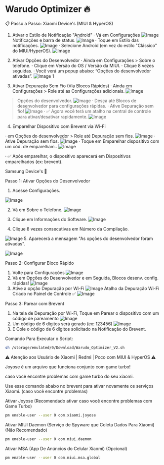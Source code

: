 # Warudo Optimizer 🔥

📋 Passo a Passo:
Xiaomi Device's (MIUI & HyperOS)

1. Ativar o Estilo de Notificação "Android"
· Vá em Configurações
![Image](https://github.com/warudotv/Warudo_Optimizer/blob/Screenshots/IMG-20250930-WA0017.jpg)
Notificações e barra de status.
![Image](https://github.com/warudotv/Warudo_Optimizer/blob/Screenshots/IMG-20250930-WA0020.jpg)
· Toque em Estilo das notificações.
![Image](https://github.com/warudotv/Warudo_Optimizer/blob/Screenshots/IMG-20250930-WA0019.jpg)
· Selecione Android (em vez do estilo "Clássico" do MIUI/HyperOS).
![Image](https://github.com/warudotv/Warudo_Optimizer/blob/Screenshots/IMG-20250930-WA0018.jpg)

2. Ativar Opções do Desenvolvedor
· Ainda em Configurações > Sobre o telefone.
· Clique em Versão do OS / Versão da MIUI.
· Clique 8 vezes seguidas.
· Você verá um popup abaixo: “Opções do desenvolvedor ativadas”.
![Image 1](https://github.com/warudotv/Warudo_Optimizer/blob/Screenshots/IMG-20250930-WA0015.jpg)

3. Ativar Depuração Sem Fio (Via Blocos Rápidos)
· Ainda em Configurações > Role até as Configurações adicionais.
![Image](https://github.com/warudotv/Warudo_Optimizer/blob/Screenshots/IMG-20250930-WA0016.jpg)
> Opções do desenvolvedor.
![Image](https://github.com/warudotv/Warudo_Optimizer/blob/Screenshots/IMG-20250930-WA0014.jpg)
· Desça até Blocos de desenvolvedor para configurações rápidas.
· Ative Depuração sem fio!
![Image](https://github.com/warudotv/Warudo_Optimizer/blob/Screenshots/IMG-20250930-WA0021.jpg)
· ✅ Agora você terá um atalho na central de controle para ativar/desativar rapidamente.
![Image](https://github.com/warudotv/Warudo_Optimizer/blob/Screenshots/IMG-20250930-WA0022.jpg)


4. Emparelhar Dispositivo com Brevent via Wi-Fi

· em Opções do desenvolvedor > Role até Depuração sem fios.
![Image](https://github.com/warudotv/Warudo_Optimizer/blob/Screenshots/IMG-20250930-WA0012.jpg)
· Ative Depuração sem fios.
![Image](https://github.com/warudotv/Warudo_Optimizer/blob/Screenshots/IMG-20250930-WA0011.jpg)
· Toque em Emparelhar dispositivo com um cód. de emparelham..
![Image](https://github.com/warudotv/Warudo_Optimizer/blob/Screenshots/IMG-20250930-WA0010.jpg)

· ✅ Após emparelhar, o dispositivo aparecerá em Dispositivos emparelhados (ex: brevent).

Samsung Device's 🌌

Passo 1: Ativar Opções do Desenvolvedor

1. Acesse Configurações.

![Image](https://github.com/warudotv/Warudo_Optimizer/blob/Screenshots/Screenshot_20250930_173703_One%20UI%20Home.jpg)

2. Vá em Sobre o Telefone.
![Image](https://github.com/warudotv/Warudo_Optimizer/blob/Screenshots/Screenshot_20250930_173711_Settings.jpg)

3. Clique em Informações do Software.
![Image](https://github.com/warudotv/Warudo_Optimizer/blob/Screenshots/Screenshot_20250930_173719_Settings.jpg)
4. Clique 8 vezes consecutivas em Número da Compilação.

![Image](https://github.com/warudotv/Warudo_Optimizer/blob/Screenshots/Screenshot_20250930_173723_Settings.jpg)
5. Aparecerá a mensagem "As opções do desenvolvedor foram ativadas".

![Image](https://github.com/warudotv/Warudo_Optimizer/blob/Screenshots/Screenshot_20250930_173727_Settings.jpg)

Passo 2: Configurar Bloco Rápido

1. Volte para Configurações
![Image](https://github.com/warudotv/Warudo_Optimizer/blob/Screenshots/Screenshot_20250930_173732_Settings.jpg)
2. Vá em Opções do Desenvolvedor e em Seguida, Blocos desenv. config. rápidas!
![Image](https://github.com/warudotv/Warudo_Optimizer/blob/Screenshots/Screenshot_20250930_173738_Settings.jpg)
3. Ative a opção Depuração por Wi-Fi
![Image](https://github.com/warudotv/Warudo_Optimizer/blob/Screenshots/Screenshot_20250930_173743_Settings.jpg)
 Atalho da Depuração Wi-Fi Criado no Painel de Controle ✅
![Image](https://github.com/warudotv/Warudo_Optimizer/blob/Screenshots/Screenshot_20250930_173812_Settings.jpg)

Passo 3: Parear com Brevent

1. Na tela de Depuração por Wi-Fi, Toque em Parear o dispositivo com um código de pareamento
![Image](https://github.com/warudotv/Warudo_Optimizer/blob/Screenshots/Screenshot_20250930_173800_Settings.jpg)
3. Um código de 6 dígitos será gerado (ex: 123456)
![Image](https://github.com/warudotv/Warudo_Optimizer/blob/Screenshots/Screenshot_20250930_173803_Settings.jpg)
4. E Cole o código de 6 dígitos solicitado na Notificação do Brevent.

Comando Para Executar o Script:
```bash
sh /storage/emulated/0/Download/Warudo_Optimizer_V2.sh

```
⚠️ Atenção aos Usuário de Xiaomi | Redmi | Poco com MIUI & HyperOS ⚠️

Joyose é um arquivo que funciona conjunto com game turbo! 

caso você encontre problemas com game turbo do seu xiaomi.

Use esse comando abaixo no brevent para ativar novamente os serviços Xiaomi. (caso você encontre problemas)

Ativar Joyose (Recomendado ativar caso você encontre problemas com Game Turbo)
```bash
pm enable-user --user 0 com.xiaomi.joyose
```
Ativar MIUI Daemon (Serviço de Spyware que Coleta Dados Para Xiaomi) (Não Recomendado)
```bash
pm enable-user --user 0 com.miui.daemon
```
Ativar MSA (App De Anúncios do Celular Xiaomi) (Opcional)
```bash
pm enable-user --user 0 com.miui.msa.global
